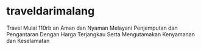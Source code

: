 # traveldarimalang
Travel Mulai 110rb an Aman dan Nyaman Melayani Penjemputan dan Pengantaran Dengan Harga Terjangkau Serta Mengutamakan Kenyamanan dan Keselamatan
